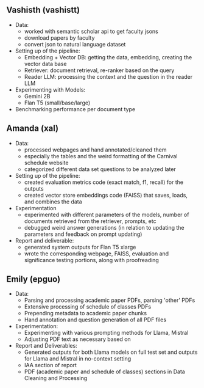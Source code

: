 ## Vashisth (vashistt)
- Data: 
  - worked with semantic scholar api to get faculty jsons
  - download papers by faculty
  - convert json to natural language dataset
- Setting up of the pipeline: 
  - Embedding + Vector DB: getting the data, embedding, creating the vector data base
  - Retriever: document retrieval, re-ranker based on the query 
  - Reader LLM: processing the context and the question in the reader LLM
- Experimenting with Models:
  - Gemini 2B 
  - Flan T5 (small/base/large)
- Benchmarking performance per document type


## Amanda (xal)
- Data:
  - processed webpages and hand annotated/cleaned them
  - especially the tables and the weird formatting of the Carnival schedule website
  - categorized different data set questions to be analyzed later
- Setting up of the pipeline:
  - created evaluation metrics code (exact match, f1, recall) for the outputs
  - created vector store embeddings code (FAISS) that saves, loads, and combines the data
- Experimentation
  - experimented with different parameters of the models, number of documents retrieved from the retriever, prompts, etc
  - debugged weird answer generations (in relation to updating the parameters and feedback on prompt updating)
- Report and deliverable:
  - generated system outputs for Flan T5 xlarge
  - wrote the corresponding webpage, FAISS, evaluation and significance testing portions, along with proofreading


## Emily (epguo)
- Data:
  - Parsing and processing academic paper PDFs, parsing 'other' PDFs
  - Extensive processing of schedule of classes PDFs
  - Prepending metadata to academic paper chunks
  - Hand annotation and question generation of all PDF files
- Experimentation:
  - Experimenting with various prompting methods for Llama, Mistral
  - Adjusting PDF text as necessary based on
- Report and Deliverables:
  - Generated outputs for both Llama models on full test set and outputs for Llama and Mistral in no-context setting
  - IAA section of report
  - PDF (academic paper and schedule of classes) sections in Data Cleaning and Processing

